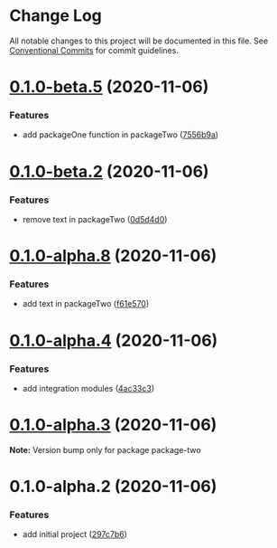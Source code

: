 # Change Log

All notable changes to this project will be documented in this file.
See [Conventional Commits](https://conventionalcommits.org) for commit guidelines.

# [0.1.0-beta.5](https://github.com/ltsfran/example-lerna/compare/@ltsfran/package-two@0.1.0-beta.4...@ltsfran/package-two@0.1.0-beta.5) (2020-11-06)


### Features

* add packageOne function in packageTwo ([7556b9a](https://github.com/ltsfran/example-lerna/commit/7556b9a68c178f324a88e166201085a7cb020d9d))





# [0.1.0-beta.2](https://github.com/ltsfran/example-lerna/compare/package-two@0.1.0-beta.1...package-two@0.1.0-beta.2) (2020-11-06)


### Features

* remove text in packageTwo ([0d5d4d0](https://github.com/ltsfran/example-lerna/commit/0d5d4d07212cf7fa30cb38c1c986dc3ae053be3a))





# [0.1.0-alpha.8](https://github.com/ltsfran/example-lerna/compare/v0.1.0-alpha.7...v0.1.0-alpha.8) (2020-11-06)


### Features

* add text in packageTwo ([f61e570](https://github.com/ltsfran/example-lerna/commit/f61e5702e3d2fa8c0edc3d8531c5e0524657b013))





# [0.1.0-alpha.4](https://github.com/ltsfran/example-lerna/compare/v0.1.0-alpha.3...v0.1.0-alpha.4) (2020-11-06)


### Features

* add integration modules ([4ac33c3](https://github.com/ltsfran/example-lerna/commit/4ac33c3eb1a3432a5281bb61a868502ce87f5014))





# [0.1.0-alpha.3](https://github.com/ltsfran/example-lerna/compare/v0.1.0-alpha.2...v0.1.0-alpha.3) (2020-11-06)

**Note:** Version bump only for package package-two





# 0.1.0-alpha.2 (2020-11-06)


### Features

* add initial project ([297c7b6](https://github.com/ltsfran/example-lerna/commit/297c7b6a792237ae891dd7b83cb496e1d997b51c))
